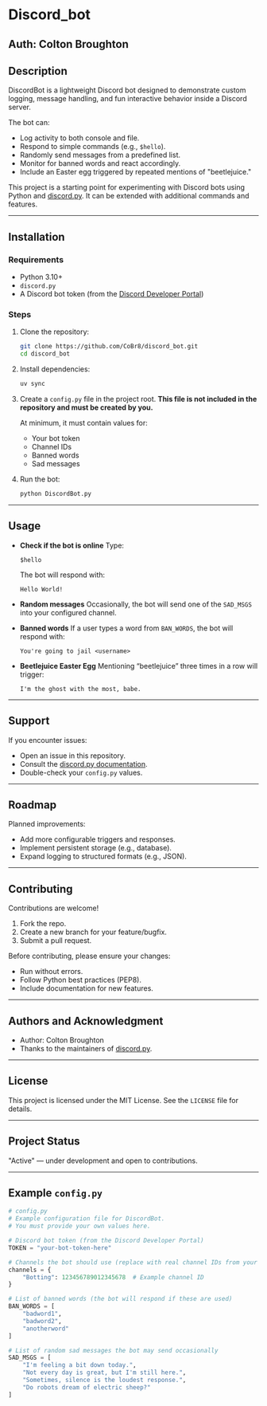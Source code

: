 # Discord_bot
## Auth: Colton Broughton

## Description

DiscordBot is a lightweight Discord bot designed to demonstrate custom logging, message handling, and fun interactive behavior inside a Discord server.

The bot can:

* Log activity to both console and file.
* Respond to simple commands (e.g., `$hello`).
* Randomly send messages from a predefined list.
* Monitor for banned words and react accordingly.
* Include an Easter egg triggered by repeated mentions of "beetlejuice."

This project is a starting point for experimenting with Discord bots using Python and [discord.py](https://discordpy.readthedocs.io/). It can be extended with additional commands and features.

---

## Installation

### Requirements

* Python 3.10+
* `discord.py`
* A Discord bot token (from the [Discord Developer Portal](https://discord.com/developers/applications))

### Steps

1. Clone the repository:

   ```bash
   git clone https://github.com/CoBr8/discord_bot.git
   cd discord_bot
   ```

2. Install dependencies:

   ```bash
   uv sync
   ```

3. Create a `config.py` file in the project root.
   **This file is not included in the repository and must be created by you.**

   At minimum, it must contain values for:

   * Your bot token
   * Channel IDs
   * Banned words
   * Sad messages

4. Run the bot:

   ```bash
   python DiscordBot.py
   ```

---

## Usage

* **Check if the bot is online**
  Type:

  ```
  $hello
  ```

  The bot will respond with:

  ```
  Hello World!
  ```

* **Random messages**
  Occasionally, the bot will send one of the `SAD_MSGS` into your configured channel.

* **Banned words**
  If a user types a word from `BAN_WORDS`, the bot will respond with:

  ```
  You're going to jail <username>
  ```

* **Beetlejuice Easter Egg**
  Mentioning “beetlejuice” three times in a row will trigger:

  ```
  I'm the ghost with the most, babe.
  ```

---

## Support

If you encounter issues:

* Open an issue in this repository.
* Consult the [discord.py documentation](https://discordpy.readthedocs.io/).
* Double-check your `config.py` values.

---

## Roadmap

Planned improvements:

* Add more configurable triggers and responses.
* Implement persistent storage (e.g., database).
* Expand logging to structured formats (e.g., JSON).

---

## Contributing

Contributions are welcome!

1. Fork the repo.
2. Create a new branch for your feature/bugfix.
3. Submit a pull request.

Before contributing, please ensure your changes:

* Run without errors.
* Follow Python best practices (PEP8).
* Include documentation for new features.

---

## Authors and Acknowledgment

* Author: Colton Broughton
* Thanks to the maintainers of [discord.py](https://github.com/Rapptz/discord.py).

---

## License

This project is licensed under the MIT License. See the `LICENSE` file for details.

---

## Project Status

"Active" — under development and open to contributions.

---

## Example `config.py`

```python
# config.py
# Example configuration file for DiscordBot.
# You must provide your own values here.

# Discord bot token (from the Discord Developer Portal)
TOKEN = "your-bot-token-here"

# Channels the bot should use (replace with real channel IDs from your server)
channels = {
    "Botting": 123456789012345678  # Example channel ID
}

# List of banned words (the bot will respond if these are used)
BAN_WORDS = [
    "badword1",
    "badword2",
    "anotherword"
]

# List of random sad messages the bot may send occasionally
SAD_MSGS = [
    "I'm feeling a bit down today.",
    "Not every day is great, but I'm still here.",
    "Sometimes, silence is the loudest response.",
    "Do robots dream of electric sheep?"
]
```

